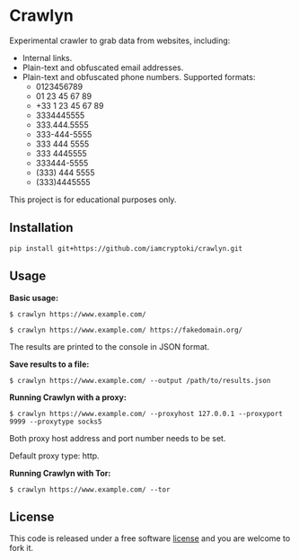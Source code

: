 # Crawlyn

Experimental crawler to grab data from websites, including:

* Internal links.
* Plain-text and obfuscated email addresses.
* Plain-text and obfuscated phone numbers. Supported formats:
  - 0123456789
  - 01 23 45 67 89
  - +33 1 23 45 67 89
  - 3334445555
  - 333.444.5555
  - 333-444-5555
  - 333 444 5555
  - 333 4445555
  - 333444-5555
  - (333) 444 5555
  - (333)4445555

This project is for educational purposes only.

## Installation

``pip install git+https://github.com/iamcryptoki/crawlyn.git``

## Usage

**Basic usage:**

``$ crawlyn https://www.example.com/``

``$ crawlyn https://www.example.com/ https://fakedomain.org/``

The results are printed to the console in JSON format.

**Save results to a file:**

``$ crawlyn https://www.example.com/ --output /path/to/results.json``

**Running Crawlyn with a proxy:**

``$ crawlyn https://www.example.com/ --proxyhost 127.0.0.1 --proxyport 9999 --proxytype socks5``

Both proxy host address and port number needs to be set.

Default proxy type: http.

**Running Crawlyn with Tor:**

``$ crawlyn https://www.example.com/ --tor``

## License

This code is released under a free software [license](LICENSE.txt) and you are welcome to fork it.
